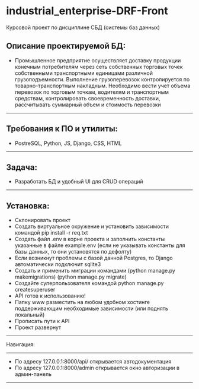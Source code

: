 # industrial_enterprise-DRF-Front

Курсовой проект по дисциплине СБД (системы баз данных)

Описание проектируемой БД:
----------------------------------------------------------------------------------------------------------------
- Промышленное предприятие осуществляет доставку продукции
конечным потребителям через сеть собственных торговых точек
собственными транспортными единицами различной
грузоподъемности. Выполнение грузоперевозок контролируется по
товарно-транспортным накладным. Необходимо вести учет объема
перевозок по торговым точкам, водителям и транспортным
средствам, контролировать своевременность доставки, рассчитывать
суммарный объем и стоимость перевозки
----------------------------------------------------------------------------------------------------------------

Требования к ПО и утилиты:
----------------------------------------------------------------------------------------------------------------
- PostreSQL, Python, JS, Django, CSS, HTML
----------------------------------------------------------------------------------------------------------------

Задача:
----------------------------------------------------------------------------------------------------------------
- Разработать БД и удобный UI для CRUD операций
----------------------------------------------------------------------------------------------------------------

Установка:
----------------------------------------------------------------------------------------------------------------
-	Склонировать проект
-	Создать виртуальное окружение и установить зависимости командой pip install -r req.txt
-	Создать файл .env в корне проекта и заполнить константы указанные в файле example.env (если не указывать константы для базы данных, то они установятся по дефолту)
-	Если возникнут проблемы с базой данной Postgres, то Django автоматически подключит sqlite3
-	Создать и применить миграции командами (python manage.py makemigrations) (python manage.py migrate)
-	Создайте суперпользователя командой python manage.py createsuperuser
-	API готов к использованию!
- Папку www разместить на любом удобном хостинге поддерживающим необходимые зависимости (или поднять локальный)
- Прописать пути к API
- Проект развернут
----------------------------------------------------------------------------------------------------------------
Навигация:

----------------------------------------------------------------------------------------------------------------
-	По адресу 127.0.0.1:8000/api/ открывается автодокументация
-	По адресу 127.0.0.1:8000/admin открывается окно авторизации в админ-панель
----------------------------------------------------------------------------------------------------------------
